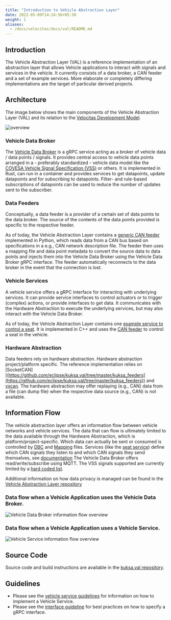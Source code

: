 ```yaml
---
title: "Introduction to Vehicle Abstraction Layer"
date: 2022-05-09T14:24:56+05:30
weight: 1
aliases:
  - /docs/velocitas/docs/val/README.md
---
```


## Introduction

The Vehicle Abstraction Layer (VAL) is a reference implementation of an abstraction layer that allows Vehicle applications
to interact with signals and services in the vehicle.
It currently consists of a data broker, a CAN feeder and a set of example services.
More elaborate or completely differing implementations are the target of particular derived projects.

## Architecture

The image below shows the main components of the Vehicle Abstraction Layer (VAL) and its relation to the [Velocitas Development Model](/docs/development-model.md).

![overview](/val/assets/val_architecture_overview.png)

### Vehicle Data Broker

The [Vehicle Data Broker](https://github.com/eclipse/kuksa.val/tree/master/kuksa_databroker) is a gRPC service acting as a broker of vehicle data / data points / signals.
It provides central access to vehicle data points arranged in a - preferably standardized - vehicle data model like the [COVESA Vehicle Signal Specification (VSS)](https://covesa.github.io/vehicle_signal_specification/) or others.
It is implemented in Rust, can run in a container and provides services to get datapoints, update datapoints and for subscribing to datapoints.
Filter- and rule-based subscriptions of datapoints can be used to reduce the number of updates sent to the subscriber.

### Data Feeders

Conceptually, a data feeder is a provider of a certain set of data points to the data broker.
The source of the contents of the data points provided is specific to the respective feeder.

As of today, the Vehicle Abstraction Layer contains a [generic CAN feeder](https://github.com/eclipse/kuksa.val/tree/master/kuksa_feeders) implemented in Python,
which reads data from a CAN bus based on specifications in a e.g., CAN network description file.
The feeder then uses a mapping file and data point metadata to convert the source data to data points and injects them into the Vehicle Data Broker using the Vehicle Data Broker gRPC interface.
The feeder automatically reconnects to the data broker in the event that the connection is lost.

### Vehicle Services

A vehicle service offers a gRPC interface for interacting with underlying services.
It can provide service interfaces to control actuators or to trigger (complex) actions, or provide interfaces to get data.
It communicates with the Hardware Abstraction to execute the underlying services, but may also interact with the Vehicle Data Broker.

As of today, the Vehicle Abstraction Layer contains one [example service to control a seat](https://github.com/eclipse/kuksa.val.services/tree/v0.1.0/seat_service).
It is implemented in C++ and uses the [CAN feeder](https://github.com/eclipse/kuksa.val/tree/master/kuksa_feeders) to control a seat in the vehicle.

### Hardware Abstraction

Data feeders rely on hardware abstraction. Hardware abstraction project/platform specific.
The reference implementation relies on [SocketCAN][(https://github.com/eclipse/kuksa.val/tree/master/kuksa_feeders](https://github.com/eclipse/kuksa.val/tree/master/kuksa_feeders)) and
[vxcan](https://github.com/eclipse/kuksa.val/tree/master/kuksa_feeders).
The hardware abstraction may offer replaying (e.g., CAN) data from a file (can dump file) when the respective data source (e.g., CAN) is not available.

## Information Flow

The vehicle abstraction layer offers an information flow between vehicle networks and vehicle services.
The data that can flow is ultimately limited to the data available through the Hardware Abstraction, which is platform/project-specific.
Which data can actually be sent or consumed is controlled by [DBC](https://github.com/eclipse/kuksa.val/blob/master/kuksa_feeders/dbc2val/Model3CAN.dbc)
and [Mapping](https://github.com/eclipse/kuksa.val/blob/master/kuksa_feeders/dbc2val/mapping.yml) files.
Services (like the [seat service](https://github.com/eclipse/kuksa.val.services/tree/v0.1.0/seat_service)) define which CAN signals they listen to and which CAN signals they send themselves, see [documentation](https://github.com/eclipse/kuksa.val.services/blob/v0.1.0/seat_service/src/lib/seat_adjuster/seat_controller/README.md)
The Vehicle Data Broker offers read/write/subscribe using MQTT. The VSS signals supported are currently limited by a [hard coded list](https://github.com/eclipse/kuksa.val/blob/master/kuksa_databroker/databroker/src/main.rs).

Additional information on how data privacy is managed can be found in the [Vehicle Abstraction Layer repository](https://github.com/eclipse/kuksa.val.services/tree/v0.1.0#privacy-customer-information)

### Data flow when a Vehicle Application uses the Vehicle Data Broker.

![Vehicle Data Broker information flow overview ](/val/assets/dataflow_broker.png)

### Data flow when a Vehicle Application uses a Vehicle Service.

![Vehicle Service information flow overview ](/val/assets/dataflow_service.png)

## Source Code

Source code and build instructions are available in the [kuksa.val repository](https://github.com/eclipse/kuksa.val).

## Guidelines

- Please see the [vehicle service guidelines](vehicle_service.md) for information on how to implement a Vehicle Service.
- Please see the [interface guideline](interface_guideline.md) for best practices on how to specify a gRPC interface.
